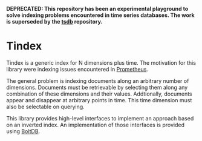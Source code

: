 **DEPRECATED: This repository has been an experimental playground to solve indexing problems encountered in time series databases. The work is superseded by the [tsdb](https://github.com/fabxc/tsdb) repository.**

# Tindex

Tindex is a generic index for N dimensions plus time. The motivation for this library
were indexing issues encountered in [Prometheus](https://prometheus.io).

The general problem is indexing documents along an arbitrary number of dimensions.
Documents must be retrievable by selecting them along any combination of these
dimensions and their values.
Addtionally, documents appear and disappear at arbitrary points in time. This time
dimension must also be selectable on querying.

This library provides high-level interfaces to implement an approach based on an
inverted index. An implementation of those interfaces is provided using
[BoltDB](https://github.com/boltdb/bolt).

